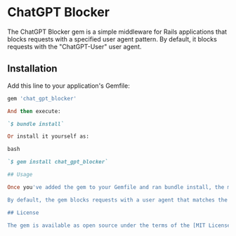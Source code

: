 # ChatGPT Blocker

The ChatGPT Blocker gem is a simple middleware for Rails applications that blocks requests with a specified user agent pattern. By default, it blocks requests with the "ChatGPT-User" user agent.

## Installation

Add this line to your application's Gemfile:

```ruby
gem 'chat_gpt_blocker'

And then execute:

`$ bundle install`

Or install it yourself as:

bash

`$ gem install chat_gpt_blocker`

## Usage

Once you've added the gem to your Gemfile and ran bundle install, the middleware will automatically be included in your Rails application. No additional configuration is needed.

By default, the gem blocks requests with a user agent that matches the "ChatGPT-User" pattern.

## License

The gem is available as open source under the terms of the [MIT License](https://opensource.org/licenses/MIT).
